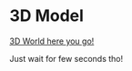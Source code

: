 # 3D Model

[3D World here you go!](https://starkspotlesskeyboardmapping.ishkapoor.repl.co/)

Just wait for few seconds tho!
